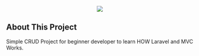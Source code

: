 <p align="center"><img src="https://laravel.com/assets/img/components/logo-laravel.svg"></p>

## About This Project

Simple CRUD Project for beginner developer to learn HOW Laravel and MVC Works.

